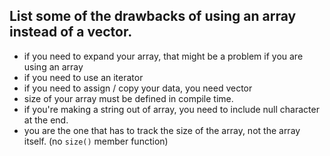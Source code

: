 ## List some of the drawbacks of using an array instead of a vector.

* if you need to expand your array, that might be a problem if you are using an array
* if you need to use an iterator
* if you need to assign / copy your data, you need vector
* size of your array must be defined in compile time.
* if you're making a string out of array, you need to include null character at the end.
* you are the one that has to track the size of the array, not the array itself. (no `size()` member function)